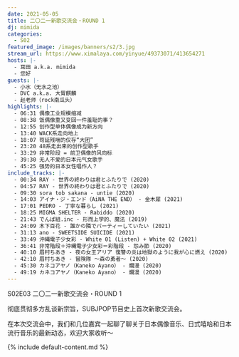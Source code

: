 ```yaml
---
date: 2021-05-05
title: 二〇二一新歌交流会・ROUND 1
dj: mimida
categories:
  - S02
featured_image: /images/banners/s2/3.jpg
stream_url: https://www.ximalaya.com/yinyue/49373071/413654271
hosts: |-
  - 耳田 a.k.a. mimida
  - 您好
guests: |-
  - 小水（无水之池）
  - DVC a.k.a. 大胃麒麟
  - 赵老师（rock南瓜头）
highlights: |-
  - 06:31 偶像工业规模缩减
  - 08:38 饭偶像重又变回一件羞耻的事？
  - 12:55 创作型单体偶像成为新方向
  - 13:40 WACK系走向地上
  - 18:07 苟延残喘的仅存“大团”
  - 23:20 48系走出来的创作型歌手
  - 33:29 非常阶段 = 前卫偶像的风向标
  - 39:30 无人不爱的日本元气女歌手
  - 45:25 强势的日本女性唱作人？
include_tracks: |-
  - 00:34 RAY - 世界の終わりは君とふたりで (2020)
  - 04:57 RAY - 世界の終わりは君とふたりで (2020)
  - 09:30 sora tob sakana - untie (2020)
  - 14:03 アイナ・ジ・エンド（AiNA THE END） - 金木犀 (2021)
  - 17:01 PEDRO - 丁寧な暮らし (2021)
  - 18:25 MIGMA SHELTER - Rabiddo (2020)
  - 21:43 でんぱ組.inc - 形而上学的、魔法 (2019)
  - 24:09 木下百花 - 誰かの隣でパーティーしていたい (2021)
  - 31:13 ano - SWEETSIDE SUICIDE (2021)
  - 33:49 沖縄電子少女彩 - White 01 (Listen) + White 02 (2021)
  - 36:41 非常階段＋沖縄電子少女彩＝彩階段 - 怨み節 (2020)
  - 40:10 眉村ちあき - 夜の女王アリア 復讐の炎は地獄のように我が心に燃え (2020)
  - 42:10 眉村ちあき - 冒険隊 〜森の勇者〜 (2020)
  - 45:30 カネコアヤノ（Kaneko Ayano） - 爛漫 (2020)
  - 49:19 カネコアヤノ（Kaneko Ayano） - 爛漫 (2020)
---
```


S02E03 二〇二一新歌交流会・ROUND 1

彻底贯彻多方乱谈新宗旨，SUBJPOP节目史上首次新歌交流会。

在本次交流会中，我们和几位嘉宾一起聊了聊关于日本偶像音乐、日式嘻哈和日本流行音乐的最新动态，欢迎大家收听～


{% include default-content.md %}
